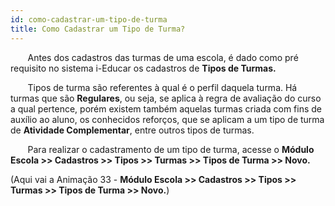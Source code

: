 ```yaml
---
id: como-cadastrar-um-tipo-de-turma
title: Como Cadastrar um Tipo de Turma?
---
```


&nbsp;&nbsp;&nbsp;&nbsp;&nbsp;&nbsp;&nbsp;Antes dos cadastros das turmas de uma escola, é dado como pré requisito no sistema i-Educar os cadastros de **Tipos de Turmas.**

&nbsp;&nbsp;&nbsp;&nbsp;&nbsp;&nbsp;&nbsp;Tipos de turma são referentes à qual é o perfil daquela turma. Há turmas que são **Regulares**, ou seja, se aplica à regra de avaliação do curso a qual pertence, porém existem também aquelas turmas criada com fins de auxílio ao aluno, os conhecidos reforços, que se aplicam a um tipo de turma de **Atividade Complementar**, entre outros tipos de turmas. 

&nbsp;&nbsp;&nbsp;&nbsp;&nbsp;&nbsp;&nbsp;Para realizar o cadastramento de um tipo de turma, acesse o **Módulo Escola >> Cadastros >> Tipos >> Turmas >> Tipos de Turma >> Novo.**

(Aqui vai a Animação 33 - **Módulo Escola >> Cadastros >> Tipos >> Turmas >> Tipos de Turma >> Novo.**)
